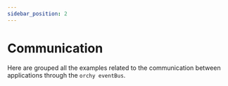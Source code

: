 ```yaml
---
sidebar_position: 2
---
```

# Communication

Here are grouped all the examples related to the communication between applications through the `orchy eventBus`.
